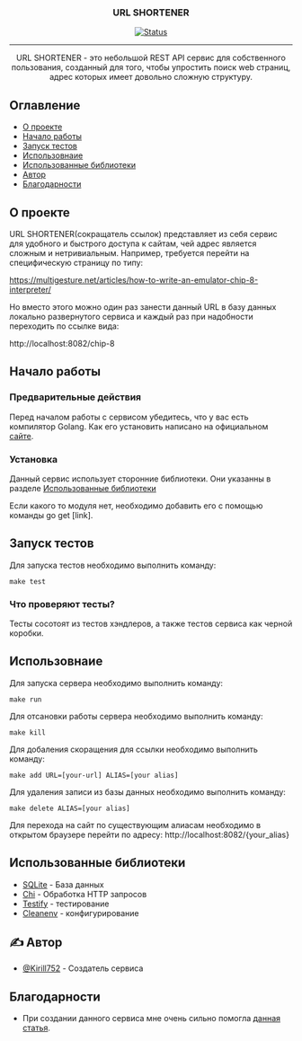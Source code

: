 <h3 align="center">URL SHORTENER</h3>

<div align="center">

[![Status](https://img.shields.io/badge/status-active-success.svg)]()

</div>

---

<p align="center"> 
URL SHORTENER - это небольшой REST API сервис для собственного пользования, созданный для того, чтобы упростить поиск web страниц, адрес которых имеет довольно сложную структуру.
    <br> 
</p>

## Оглавление

- [О проекте](#about)
- [Начало работы](#getting_started)
- [Запуск тестов](#tests)
- [Использовнаие](#usage)
- [Использованные библиотеки](#built_using)
- [Автор](#authors)
- [Благодарности](#acknowledgement)

## О проекте <a name = "about"></a>

URL SHORTENER(сокращатель ссылок) представляет из себя сервис для удобного и быстрого доступа к сайтам, чей адрес является сложным и нетривиальным. Например, требуется перейти на специфическую страницу по типу:

https://multigesture.net/articles/how-to-write-an-emulator-chip-8-interpreter/

Но вместо этого можно один раз занести данный URL в базу данных локально развернутого сервиса и каждый раз при надобности переходить по ссылке вида:

http://localhost:8082/chip-8

## Начало работы <a name = "getting_started"></a>

### Предварительные действия

Перед началом работы с сервисом убедитесь, что у вас есть компилятор Golang.
Как его установить написано на официальном [сайте](https://go.dev/).

### Установка

Данный сервис использует сторонние библиотеки. Они указанны в разделе 
[Использованные библиотеки](#built_using)

Если какого то модуля нет, необходимо добавить его с помощью команды go get [link].

## Запуск тестов <a name = "tests"></a>

Для запуска тестов необходимо выполнить команду:
```
make test
```

### Что проверяют тесты?

Тесты сосотоят из тестов хэндлеров, а также тестов сервиса как черной коробки.

## Использовнаие <a name="usage"></a>

Для запуска сервера необходимо выполнить команду:
```
make run
```
Для отсановки работы сервера необходимо выполнить команду:
```
make kill
```
Для добаления скоращения для ссылки необходимо выполнить команду:
```
make add URL=[your-url] ALIAS=[your alias]
```
Для удаления записи из базы данных необходимо выполнить команду:
```
make delete ALIAS=[your alias]
```
Для перехода на сайт по существующим алиасам необходимо в открытом браузере
перейти по адресу: http://localhost:8082/{your_alias}

## Использованные библиотеки <a name = "built_using"></a>

- [SQLite](https://www.sqlite.org/) - База данных
- [Chi](https://go-chi.io/#/) - Обработка HTTP запросов
- [Testify](https://pkg.go.dev/github.com/stretchr/testify) - тестирование
- [Cleanenv](https://pkg.go.dev/github.com/ilyakaznacheev/cleanenv) - конфигурирование

## ✍️ Автор <a name = "authors"></a>

- [@Kirill752](https://github.com/Kirill752) - Создатель сервиса


## Благодарности <a name = "acknowledgement"></a>

- При создании данного сервиса мне очень сильно помогла [данная статья](https://habr.com/ru/companies/selectel/articles/747738/).
